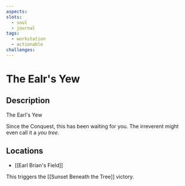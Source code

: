 ```yaml
---
aspects: 
slots:
  - soul
  - journal
tags:
  - workstation
  - actionable
challenges: 
---
```


# The Ealr's Yew

## Description
The Earl's Yew

Since the Conquest, this has been waiting for you. The irreverent might even call it a <i>you tree</i>.
## Locations
- [[Earl Brian's Field]]

This triggers the [[Sunset Beneath the Tree]] victory.